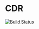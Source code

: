 # CDR
[![Build Status](https://travis-ci.org/ChoupsViril/CDR.svg?branch=master)](https://travis-ci.org/ChoupsViril/CDR)
